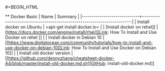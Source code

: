 #+BEGIN_HTML


** Docker Basic
| Name                        | Summary                                                                 |
|-----------------------------+-------------------------------------------------------------------------|
| Install docker on Ubuntu    | =apt-get install docker.io=                                             |
| [Install docker on rehel]]    | [https://docs.docker.com/engine/install/rhel/][Link: How To Install and Use Docker on rehel ]]   |
| Install docker in Debian 10 | [[https://www.digitalocean.com/community/tutorials/how-to-install-and-use-docker-on-debian-10][Link: How To Install and Use Docker on Debian 10]]                        |
| Install old docker version  | [[https://github.com/dennyzhang/cheatsheet-docker-A4/blob/master/install-old-docker.md.sh][GitHub: install-old-docker.md]]   
